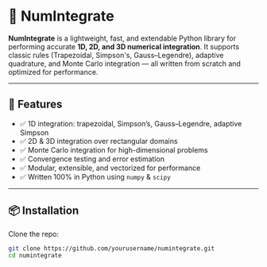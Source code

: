 # 🧮 NumIntegrate

**NumIntegrate** is a lightweight, fast, and extendable Python library for performing accurate **1D, 2D, and 3D numerical integration**. It supports classic rules (Trapezoidal, Simpson's, Gauss–Legendre), adaptive quadrature, and Monte Carlo integration — all written from scratch and optimized for performance.

---

## 🚀 Features

- ✅ 1D integration: trapezoidal, Simpson’s, Gauss–Legendre, adaptive Simpson
- ✅ 2D & 3D integration over rectangular domains
- ✅ Monte Carlo integration for high-dimensional problems
- ✅ Convergence testing and error estimation
- ✅ Modular, extensible, and vectorized for performance
- ✅ Written 100% in Python using `numpy` & `scipy`

---

## 📦 Installation

Clone the repo:

```bash
git clone https://github.com/yourusername/numintegrate.git
cd numintegrate


